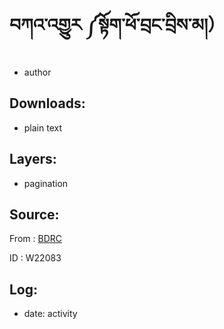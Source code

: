 # བཀའ་འགྱུར ༼སྟོག་ཕོ་བྲང་བྲིས་མ།）
- author

## Downloads:
- plain text

## Layers:
- pagination

## Source: 
From : [BDRC](https://www.tbrc.org/?locale=bo#!rid=W22083)

ID : W22083


## Log:
- date: activity
